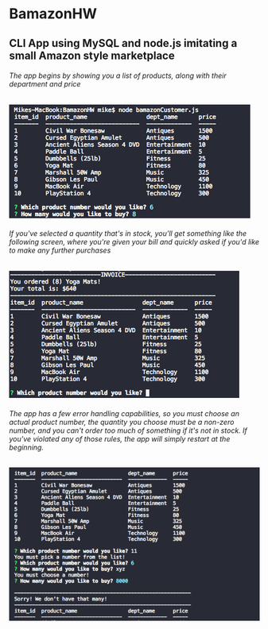 # BamazonHW
## CLI App using MySQL and node.js imitating a small Amazon style marketplace

###### The app begins by showing you a list of products, along with their department and price
![images](images/screen1.png)

###### If you've selected a quantity that's in stock, you'll get something like the following screen, where you're given your bill and quickly asked if you'd like to make any further purchases
![images](images/screen2.png)

###### The app has a few error handling capabilities, so you must choose an actual product number, the quantity you choose must be a non-zero number, and you can't order too much of something if it's not in stock.  If you've violated any of those rules, the app will simply restart at the beginning.
![images](images/screen3.png)
